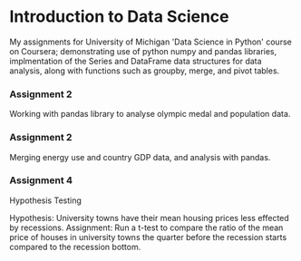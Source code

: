 # Introduction to Data Science

My assignments for University of Michigan 'Data Science in Python' course on Coursera; demonstrating use of python numpy and pandas libraries, implmentation of the Series and DataFrame data structures for data analysis, along with functions such as groupby, merge, and pivot tables. 

### Assignment 2

Working with pandas library to analyse olympic medal and population data.

### Assignment 2

Merging energy use and country GDP data, and analysis with pandas. 


### Assignment 4

Hypothesis Testing

Hypothesis: University towns have their mean housing prices less effected by recessions. 
Assignment: Run a t-test to compare the ratio of the mean price of houses in university towns 
the quarter before the recession starts compared to the recession bottom. 


